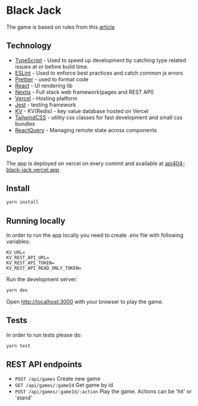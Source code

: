 # Black Jack

The game is based on rules from this [article](https://www.pinnacle.com/en/betting-articles/casino/how-to-play-blackjack/apn24f8ark6vlkzn)

## Technology

- [TypeScript][ts] - Used to speed up development by catching type related issues at or before build time.
- [ESLint][eslint] - Used to enforce best practices and catch common js errors 
- [Prettier][prettier] - used to format code
- [React][react] - UI rendering lib 
- [Nextjs][nextjs] - Full stack web framework(pages and REST API)
- [Vercel][vercel] - Hosting platform
- [Jest][jest] - testing framework
- [KV][kv] - KV(Redis) - key value database hosted on Vercel
- [TailwindCSS][tailwindcss] - utility css classes for fast development and small css bundles
- [ReactQuery][reactquery] - Managing remote state across components


## Deploy

The app is deployed on vercel on every commit and available at [api404-black-jack.vercel.app](https://api404-black-jack.vercel.app/)

## Install

```bash
yarn install
```

## Running locally
In order to run the app locally you need to create .env file with following variables:

```
KV_URL=
KV_REST_API_URL=
KV_REST_API_TOKEN=
KV_REST_API_READ_ONLY_TOKEN=
```

Run the development server:

```bash
yarn dev
```

Open [http://localhost:3000](http://localhost:3000) with your browser to play the game.


## Tests
In order to run tests please do:

```bash
yarn test
```


## REST API endpoints

- `POST /api/games` Create new game
- `GET /api/games/:gameId` Get game by id
- `POST /api/games/:gameId/:action` Play the game. Actions can be 'hit' or 'stand'

##

[react]: https://reactjs.org/
[ts]: https://www.typescriptlang.org/
[eslint]: https://eslint.org/
[prettier]: https://prettier.io/
[jest]: https://jestjs.io/
[nextjs]: https://nextjs.org/
[vercel]: https://vercel.com/
[tailwindcss]: https://v2.tailwindcss.com/
[kv]: https://vercel.com/docs/storage/vercel-kv
[reactquery]: https://tanstack.com/query/latest